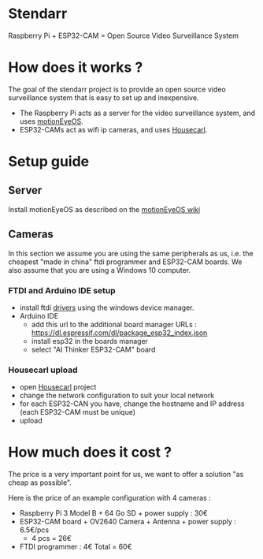 # Stendarr
Raspberry Pi + ESP32-CAM = Open Source Video Surveillance System

# How does it works ?
The goal of the stendarr project is to provide an open source video surveillance system that is easy to set up and inexpensive.
* The Raspberry Pi acts as a server for the video surveillance system, and uses [motionEyeOS](https://github.com/ccrisan/motionEyeOS).
* ESP32-CAMs act as wifi ip cameras, and uses [Housecarl](https://github.com/Cyril-Meyer/Stendarr/tree/main/Housecarl).

# Setup guide
## Server
Install motionEyeOS as described on the [motionEyeOS wiki](https://github.com/ccrisan/motioneyeos/wiki/Installation)

## Cameras
In this section we assume you are using the same peripherals as us, i.e. the cheapest "made in china" ftdi programmer and ESP32-CAM boards. We also assume that you are using a Windows 10 computer.
### FTDI and Arduino IDE setup
* install ftdi [drivers](https://ftdichip.com/drivers/vcp-drivers/) using the windows device manager.
* Arduino IDE
  * add this url to the additional board manager URLs : https://dl.espressif.com/dl/package_esp32_index.json
  * install esp32 in the boards manager
  * select "AI Thinker ESP32-CAM" board
### Housecarl upload
* open [Housecarl](https://github.com/Cyril-Meyer/Stendarr/tree/main/Housecarl) project
* change the network configuration to suit your local network
* for each ESP32-CAN you have, change the hostname and IP address (each ESP32-CAM must be unique)
* upload

# How much does it cost ?
The price is a very important point for us, we want to offer a solution "as cheap as possible".

Here is the price of an example configuration with 4 cameras :
* Raspberry Pi 3 Model B + 64 Go SD + power supply : 30€
* ESP32-CAM board + OV2640 Camera + Antenna + power supply : 6.5€/pcs
  * 4 pcs = 26€
* FTDI programmer : 4€
Total = 60€
